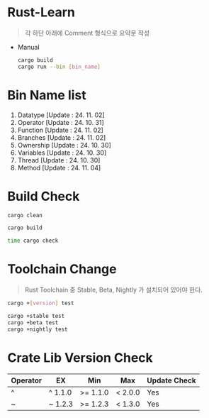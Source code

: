 # Rust-Learn
> 각 하단 아래에 Comment 형식으로 요약문 작성
* Manual
    ```bash
    cargo build
    cargo run --bin [bin_name]
    ```
# Bin Name list
1. Datatype [Update : 24. 11. 02]
2. Operator [Update : 24. 10. 31]
3. Function [Update : 24. 11. 02]
4. Branches [Update : 24. 11. 02]
5. Ownership [Update : 24. 10. 30]
6. Variables [Update : 24. 10. 30]
7. Thread [Update : 24. 10. 30]
8. Method [Update : 24. 11. 04]

# Build Check
```bash
cargo clean
```

```bash
cargo build
```

```bash
time cargo check
```

# Toolchain Change
> Rust Toolchain 중 Stable, Beta, Nightly 가 설치되어 있어야 한다.

```bash
cargo +[version] test
```

```bash
cargo +stable test
cargo +beta test
cargo +nightly test
```

# Crate Lib Version Check
| Operator | EX      | Min      | Max     | Update Check |
|----------|---------|----------|---------|--------------|
| ^        | ^ 1.1.0 | >= 1.1.0 | < 2.0.0 | Yes          | 
| ~        | ~ 1.2.3 | >= 1.2.3 | < 1.3.0 | Yes          |